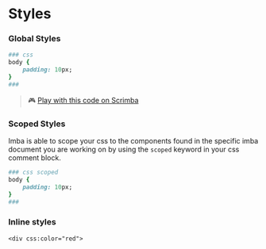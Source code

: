 # Styles

### Global Styles

```ruby
### css
body {
    padding: 10px; 
}
###
```

> 🎮 [Play with this code on Scrimba](https://scrimba.com/c/cKpJRvTg)

### Scoped Styles

Imba is able to scope your css to the components found in the specific imba document you are working on by using the `scoped` keyword in your css comment block.

```ruby
### css scoped
body {
    padding: 10px;
}
###
```

### Inline styles

```text
<div css:color="red">
```

